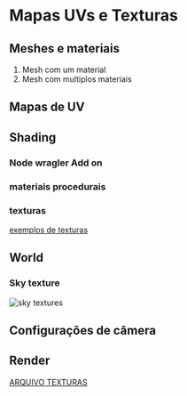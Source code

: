 # Mapas UVs e Texturas

## Meshes e materiais

1. Mesh com um material
2. Mesh com multiplos materiais

## Mapas de UV

## Shading

### Node wragler Add on

### materiais procedurais

### texturas

[exemplos de texturas](../exemplos/brick_4_1k_jpg.zip)

## World

### Sky texture

![sky textures](https://dev-files.blender.org/file/data/s644k3cpkcsm527hjtkf/PHID-FILE-ez5kek5o4autbyplydcd/02._1024.PNG.jpg)

## Configurações de câmera

## Render

[ARQUIVO TEXTURAS](../blender/EXEMPLO_TEXTURAS.blend)